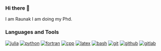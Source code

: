 ### Hi there 👋

I am Raunak I am doing my Phd.

### Languages and Tools

[![julia][julia-img]][julia-url]
[![python][python-img]][python-url]
[![fortran][fortran-img]][fortran-url]
[![cpp][cpp-img]][cpp-url]
[![latex][latex-img]][latex-url]
[![bash][bash-img]][bash-url]
[![git][git-img]][git-url]
[![github][github-img]][github-url]
[![gitlab][gitlab-img]][gitlab-url]

[julia-img]: https://img.shields.io/badge/-Julia-9558B2?style=for-the-badge&logo=Julia&logoColor=white
[julia-url]: https://julialang.org

[python-img]: https://img.shields.io/badge/-Python-3776AB?style=for-the-badge&logo=Python&logoColor=white
[python-url]: https://www.python.org

[cpp-img]: https://img.shields.io/badge/c++-%2300599C.svg?style=for-the-badge&logo=c%2B%2B&logoColor=white
[cpp-url]: https://cplusplus.com/

[fortran-img]: https://img.shields.io/badge/Fortran-%23734F96.svg?style=for-the-badge&logo=fortran&logoColor=white
[fortran-url]: https://fortran-lang.org/

[latex-img]: https://img.shields.io/badge/-LaTeX-008080?style=for-the-badge&logo=LaTeX&logoColor=white
[latex-url]: https://tug.org

[bash-img]: https://img.shields.io/badge/-Bash-4EAA25?style=for-the-badge&logo=GNU-Bash&logoColor=white
[bash-url]: https://www.gnu.org/software/bash

[git-img]: https://img.shields.io/badge/-Git-F05032?style=for-the-badge&logo=Git&logoColor=white
[git-url]: https://git-scm.com

[github-img]: https://img.shields.io/badge/-Github-181717?style=for-the-badge&logo=GitHub&logoColor=white
[github-url]: https://github.com

[gitlab-img]: https://img.shields.io/badge/gitlab%20ci-%23181717.svg?style=for-the-badge&logo=gitlab&logoColor=white
[gitlab-url]: https://gitlab.com

